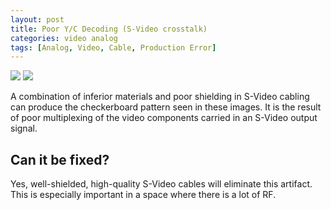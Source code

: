 ```yaml
---
layout: post
title: Poor Y/C Decoding (S-Video crosstalk)
categories: video analog
tags: [Analog, Video, Cable, Production Error]
---
```


<img src="{{ site.baseurl }}/images/YCSeparation_1_Flat">
<img src="{{ site.baseurl }}/images/YCSeparation_2_Flat">

A combination of inferior materials and poor shielding in S-Video cabling can produce the checkerboard pattern seen in these images. It is the result of poor multiplexing of the video components carried in an S-Video output signal.

## Can it be fixed? 

Yes, well-shielded, high-quality S-Video cables will eliminate this artifact. This is especially important in a space where there is a lot of RF.

